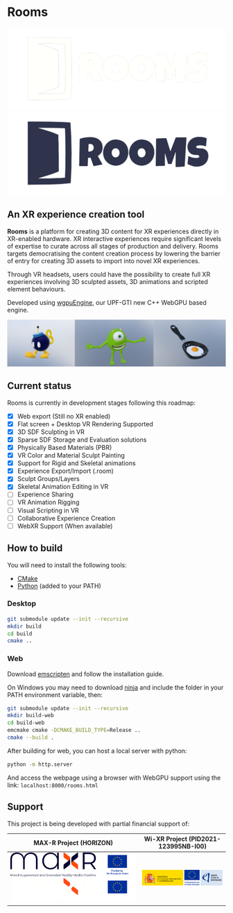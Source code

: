 # Rooms

![logo](./data/images/logo_light.png#gh-dark-mode-only)
![logo](./data/images/logo_dark.png#gh-light-mode-only)

## An XR experience creation tool

**Rooms** is a platform for creating 3D content for XR experiences directly in XR-enabled hardware. XR interactive experiences require significant levels of expertise to curate across all stages of production and delivery. Rooms targets democratising the content creation process by lowering the barrier of entry for creating 3D assets to import into novel XR experiences. 

Through VR headsets, users could have the possibility to create full XR experiences involving 3D sculpted assets, 3D animations and scripted element behaviours.

Developed using [wgpuEngine](https://github.com/upf-gti/wgpuEngine), our UPF-GTI new C++ WebGPU based engine.

<p align="center" width="100%">
    <img src="./data/images/demo_capture.png"> 
</p>

## Current status

Rooms is currently in development stages following this roadmap:

- [x] Web export (Still no XR enabled)
- [x] Flat screen + Desktop VR Rendering Supported
- [x] 3D SDF Sculpting in VR
- [x] Sparse SDF Storage and Evaluation solutions
- [x] Physically Based Materials (PBR)
- [x] VR Color and Material Sculpt Painting
- [x] Support for Rigid and Skeletal animations
- [x] Experience Export/Import (.room)
- [x] Sculpt Groups/Layers
- [x] Skeletal Animation Editing in VR
- [ ] Experience Sharing
- [ ] VR Animation Rigging
- [ ] Visual Scripting in VR
- [ ] Collaborative Experience Creation 
- [ ] WebXR Support (When available)

## How to build

You will need to install the following tools:

- [CMake](https://cmake.org/download/)
- [Python](https://www.python.org/) (added to your PATH)

### Desktop

```bash
git submodule update --init --recursive
mkdir build
cd build
cmake ..
```

### Web

Download [emscripten](https://emscripten.org/) and follow the installation guide.

On Windows you may need to download [ninja](https://ninja-build.org/) and include the folder in your PATH environment variable, then:


```bash
git submodule update --init --recursive
mkdir build-web
cd build-web
emcmake cmake -DCMAKE_BUILD_TYPE=Release ..
cmake --build .
```

After building for web, you can host a local server with python:

```bash
python -m http.server
```

And access the webpage using a browser with WebGPU support using the link: ``localhost:8000/rooms.html``

## Support

This project is being developed with partial financial support of:

|  MAX-R Project (HORIZON) | Wi-XR Project (PID2021-123995NB-I00) |
| --- | --- |
| ![logomaxr](./data/images/logo_maxr_main_sRGB.png#gh-light-mode-only) ![logomaxr](./data/images/logo_maxr_main_sRGB_light.png#gh-dark-mode-only) | ![miciu](./data/images/miciu-cofinanciadoUE-aei.png) |
